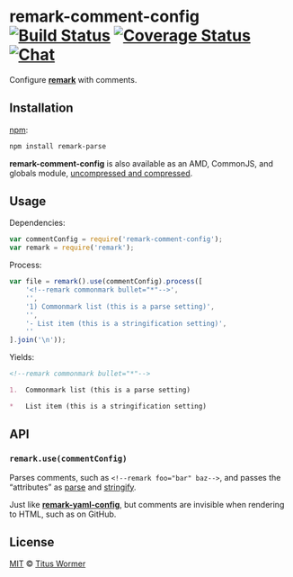 # remark-comment-config [![Build Status][build-badge]][build-status] [![Coverage Status][coverage-badge]][coverage-status] [![Chat][chat-badge]][chat]

Configure [**remark**][remark] with comments.

## Installation

[npm][]:

```bash
npm install remark-parse
```

**remark-comment-config** is also available as an AMD, CommonJS, and
globals module, [uncompressed and compressed][releases].

## Usage

Dependencies:

```javascript
var commentConfig = require('remark-comment-config');
var remark = require('remark');
```

Process:

```javascript
var file = remark().use(commentConfig).process([
    '<!--remark commonmark bullet="*"-->',
    '',
    '1) Commonmark list (this is a parse setting)',
    '',
    '- List item (this is a stringification setting)',
    ''
].join('\n'));
```

Yields:

```markdown
<!--remark commonmark bullet="*"-->

1.  Commonmark list (this is a parse setting)

*   List item (this is a stringification setting)
```

## API

### `remark.use(commentConfig)`

Parses comments, such as `<!--remark foo="bar" baz-->`, and passes the
“attributes” as [parse][parse-settings] and [stringify][stringify-settings].

Just like [**remark-yaml-config**][remark-yaml-config], but comments are
invisible when rendering to HTML, such as on GitHub.

## License

[MIT][license] © [Titus Wormer][author]

<!-- Definitions -->

[build-badge]: https://img.shields.io/travis/wooorm/remark-comment-config.svg

[build-status]: https://travis-ci.org/wooorm/remark-comment-config

[coverage-badge]: https://img.shields.io/codecov/c/github/wooorm/remark-comment-config.svg

[coverage-status]: https://codecov.io/github/wooorm/remark-comment-config

[chat-badge]: https://img.shields.io/gitter/room/wooorm/remark.svg

[chat]: https://gitter.im/wooorm/remark

[releases]: https://github.com/wooorm/remark-comment-config/releases

[license]: LICENSE

[author]: http://wooorm.com

[npm]: https://docs.npmjs.com/cli/install

[remark]: https://github.com/wooorm/remark

[parse-settings]: https://github.com/wooorm/remark/blob/master/packages/remark-parse/readme.md#options

[stringify-settings]: https://github.com/wooorm/remark/blob/master/packages/remark-stringify/readme.md#options

[remark-yaml-config]: https://github.com/wooorm/remark-yaml-config
